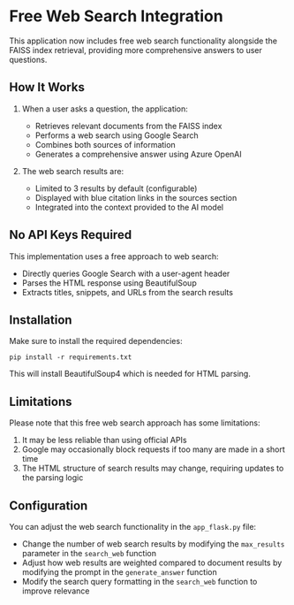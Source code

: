 # Free Web Search Integration

This application now includes free web search functionality alongside the FAISS index retrieval, providing more comprehensive answers to user questions.

## How It Works

1. When a user asks a question, the application:
   - Retrieves relevant documents from the FAISS index
   - Performs a web search using Google Search
   - Combines both sources of information
   - Generates a comprehensive answer using Azure OpenAI

2. The web search results are:
   - Limited to 3 results by default (configurable)
   - Displayed with blue citation links in the sources section
   - Integrated into the context provided to the AI model

## No API Keys Required

This implementation uses a free approach to web search:
- Directly queries Google Search with a user-agent header
- Parses the HTML response using BeautifulSoup
- Extracts titles, snippets, and URLs from the search results

## Installation

Make sure to install the required dependencies:

```
pip install -r requirements.txt
```

This will install BeautifulSoup4 which is needed for HTML parsing.

## Limitations

Please note that this free web search approach has some limitations:

1. It may be less reliable than using official APIs
2. Google may occasionally block requests if too many are made in a short time
3. The HTML structure of search results may change, requiring updates to the parsing logic

## Configuration

You can adjust the web search functionality in the `app_flask.py` file:

- Change the number of web search results by modifying the `max_results` parameter in the `search_web` function
- Adjust how web results are weighted compared to document results by modifying the prompt in the `generate_answer` function
- Modify the search query formatting in the `search_web` function to improve relevance